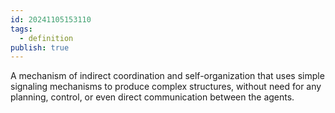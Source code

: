```yaml
---
id: 20241105153110
tags:
  - definition
publish: true
---
```

A mechanism of indirect coordination and self-organization that uses simple signaling mechanisms to produce complex structures, without need for any planning, control, or even direct communication between the agents.